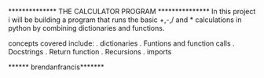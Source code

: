 ************** THE CALCULATOR PROGRAM ***************
In this project i will be building a program that runs the basic +,-,/ and * calculations in python by combining dictionaries and functions.

concepts covered include:
. dictionaries 
. Funtions and function calls 
. Docstrings
. Return function
. Recursions 
. imports 





****** brendanfrancis*******
